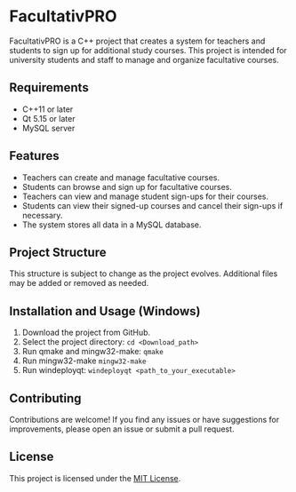# FacultativPRO

FacultativPRO is a C++ project that creates a system for teachers and students to sign up for additional study courses. This project is intended for university students and staff to manage and organize facultative courses.

## Requirements

- C++11 or later
- Qt 5.15 or later
- MySQL server

## Features

- Teachers can create and manage facultative courses.
- Students can browse and sign up for facultative courses.
- Teachers can view and manage student sign-ups for their courses.
- Students can view their signed-up courses and cancel their sign-ups if necessary.
- The system stores all data in a MySQL database.

## Project Structure

This structure is subject to change as the project evolves. Additional files may be added or removed as needed.

## Installation and Usage (Windows)

1. Download the project from GitHub.
2. Select the project directory: `cd <Download_path>`
3. Run qmake and mingw32-make: `qmake`
4. Run mingw32-make `mingw32-make`
5. Run windeployqt: `windeployqt <path_to_your_executable>`

## Contributing

Contributions are welcome! If you find any issues or have suggestions for improvements, please open an issue or submit a pull request.

## License

This project is licensed under the [MIT License](LICENSE).
